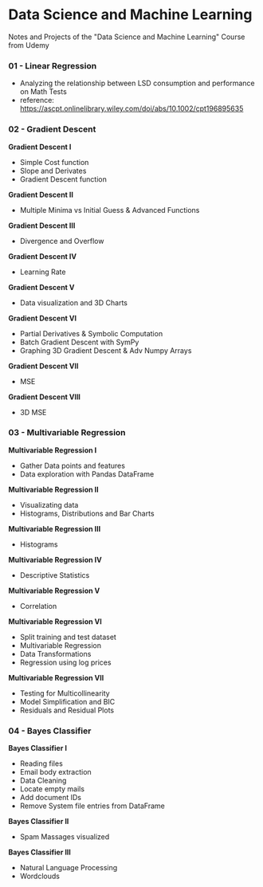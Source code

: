 # Data Science and Machine Learning
Notes and Projects of the "Data Science and Machine Learning" Course from Udemy

### 01 - Linear Regression

- Analyzing the relationship between LSD consumption and performance on Math Tests
- reference: https://ascpt.onlinelibrary.wiley.com/doi/abs/10.1002/cpt196895635

### 02 - Gradient Descent
**Gradient Descent I**
- Simple Cost function
- Slope and Derivates
- Gradient Descent function

**Gradient Descent II**
- Multiple Minima vs Initial Guess & Advanced Functions

**Gradient Descent III**
- Divergence and Overflow

**Gradient Descent IV**
- Learning Rate

**Gradient Descent V**
- Data visualization and 3D Charts

**Gradient Descent VI**
- Partial Derivatives & Symbolic Computation
- Batch Gradient Descent with SymPy
- Graphing 3D Gradient Descent & Adv Numpy Arrays

**Gradient Descent VII**
- MSE

**Gradient Descent VIII**
- 3D MSE

### 03 - Multivariable Regression
**Multivariable Regression I**
- Gather Data points and features
- Data exploration with Pandas DataFrame

**Multivariable Regression II**
- Visualizating data
- Histograms, Distributions and Bar Charts

**Multivariable Regression III**
- Histograms

**Multivariable Regression IV**
- Descriptive Statistics

**Multivariable Regression V**
- Correlation

**Multivariable Regression VI**
- Split training and test dataset
- Multivariable Regression
- Data Transformations
- Regression using log prices

**Multivariable Regression VII**
- Testing for Multicollinearity
- Model Simplification and BIC
- Residuals and Residual Plots

### 04 - Bayes Classifier
**Bayes Classifier I**
- Reading files
- Email body extraction
- Data Cleaning
- Locate empty mails
- Add document IDs
- Remove System file entries from DataFrame

**Bayes Classifier II**
- Spam Massages visualized

**Bayes Classifier III**
- Natural Language Processing
- Wordclouds
